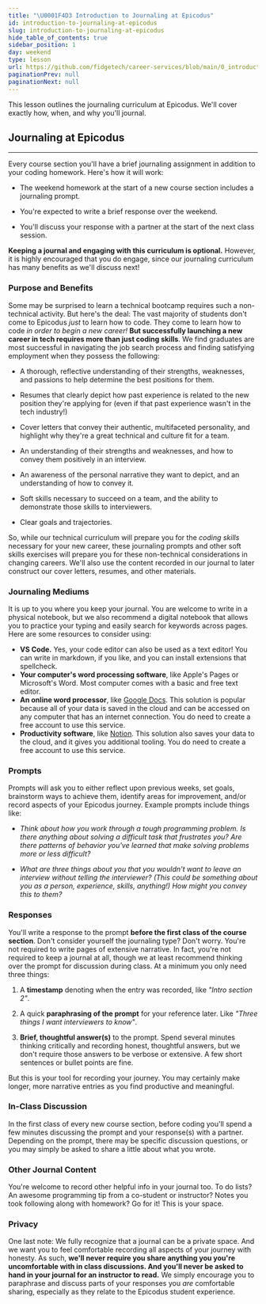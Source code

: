 ```yaml
---
title: "\U0001F4D3 Introduction to Journaling at Epicodus"
id: introduction-to-journaling-at-epicodus
slug: introduction-to-journaling-at-epicodus
hide_table_of_contents: true
sidebar_position: 1
day: weekend
type: lesson
url: https://github.com/fidgetech/career-services/blob/main/0_introduction_to_journals.md
paginationPrev: null
paginationNext: null
---
```


This lesson outlines the journaling curriculum at Epicodus. We'll cover exactly how, when, and why you'll journal.

## Journaling at Epicodus

---

Every course section you'll have a brief journaling assignment in addition to your coding homework. Here's how it will work:

* The weekend homework at the start of a new course section includes a journaling prompt.

* You're expected to write a brief response over the weekend.

* You'll discuss your response with a partner at the start of the next class session.

**Keeping a journal and engaging with this curriculum is optional.** However, it is highly encouraged that you do engage, since our journaling curriculum has many benefits as we'll discuss next!

### Purpose and Benefits

Some may be surprised to learn a technical bootcamp requires such a non-technical activity. But here's the deal: The vast majority of students don't come to Epicodus _just_ to learn how to code. They come to learn how to code _in order to begin a new career!_ **But successfully launching a new career in tech requires more than just coding skills**. We find graduates are most successful in navigating the job search process and finding satisfying employment when they possess the following:

* A thorough, reflective understanding of their strengths, weaknesses, and passions to help determine the best positions for them.

* Resumes that clearly depict how past experience is related to the new position they're applying for (even if that past experience wasn't in the tech industry!)

* Cover letters that convey their authentic, multifaceted personality, and highlight why they're a great technical and culture fit for a team.

* An understanding of their strengths and weaknesses, and how to convey them positively in an interview.

* An awareness of the personal narrative they want to depict, and an understanding of how to convey it.

* Soft skills necessary to succeed on a team, and the ability to demonstrate those skills to interviewers.

* Clear goals and trajectories.

So, while our technical curriculum will prepare you for the _coding skills_ necessary for your new career, these journaling prompts and other soft skills exercises will prepare you for these non-technical considerations in changing careers. We'll also use the content recorded in our journal to later construct our cover letters, resumes, and other materials.

### Journaling Mediums

It is up to you where you keep your journal. You are welcome to write in a physical notebook, but we also recommend a digital notebook that allows you to practice your typing and easily search for keywords across pages. Here are some resources to consider using:

*  **VS Code.** Yes, your code editor can also be used as a text editor! You can write in markdown, if you like, and you can install extensions that spellcheck.
*  **Your computer's word processing software**, like Apple's Pages or Microsoft's Word. Most computer comes with a basic and free text editor.
*  **An online word processor**, like [Google Docs](https://www.google.com/docs/about/). This solution is popular because all of your data is saved in the cloud and can be accessed on any computer that has an internet connection. You do need to create a free account to use this service.
*  **Productivity software**, like [Notion](https://www.notion.so/). This solution also saves your data to the cloud, and it gives you additional tooling. You do need to create a free account to use this service.

### Prompts

Prompts will ask you to either reflect upon previous weeks, set goals, brainstorm ways to achieve them, identify areas for improvement, and/or record aspects of your Epicodus journey. Example prompts include things like:

* _Think about how you work through a tough programming problem. Is there anything about solving a difficult task that frustrates you? Are there patterns of behavior you've learned that make solving problems more or less difficult?_

* _What are three things about you that you wouldn't want to leave an interview without telling the interviewer? (This could be something about you as a person, experience, skills, anything!) How might you convey this to them?_

### Responses

You'll write a response to the prompt **before the first class of the course section**. Don't consider yourself the journaling type? Don't worry. You're not required to write pages of extensive narrative. In fact, you're not required to keep a journal at all, though we at least recommend thinking over the prompt for discussion during class. At a minimum you only need three things:

1.  A **timestamp** denoting when the entry was recorded, like _"Intro section 2"_.

2.  A quick **paraphrasing of the prompt** for your reference later. Like _"Three things I want interviewers to know"_.

3.  **Brief, thoughtful answer(s)** to the prompt. Spend several minutes thinking critically and recording honest, thoughtful answers, but we don't require those answers to be verbose or extensive. A few short sentences or bullet points are fine.

But this is your tool for recording your journey. You may certainly make longer, more narrative entries as you find productive and meaningful.

### In-Class Discussion

In the first class of every new course section, before coding you'll spend a few minutes discussing the prompt and your response(s) with a partner. Depending on the prompt, there may be specific discussion questions, or you may simply be asked to share a little about what you wrote.

### Other Journal Content

You're welcome to record other helpful info in your journal too. To do lists? An awesome programming tip from a co-student or instructor? Notes you took following along with homework? Go for it! This is your space.

### Privacy

One last note: We fully recognize that a journal can be a private space. And we want you to feel comfortable recording all aspects of your journey with honesty. As such, **we'll never require you share anything you you're uncomfortable with in class discussions. And you'll never be asked to hand in your journal for an instructor to read.** We simply encourage you to paraphrase and discuss parts of your responses you _are_ comfortable sharing, especially as they relate to the Epicodus student experience.
